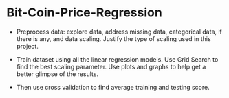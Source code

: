 # Bit-Coin-Price-Regression

- Preprocess data: explore data, address missing data, categorical data, if there is any, and data scaling. Justify the type of scaling used in this project. 

- Train dataset using all the linear regression models. Use Grid Search to find the best scaling parameter. Use plots and graphs to help get a better glimpse of the results. 

- Then use cross validation to find average training and testing score.
